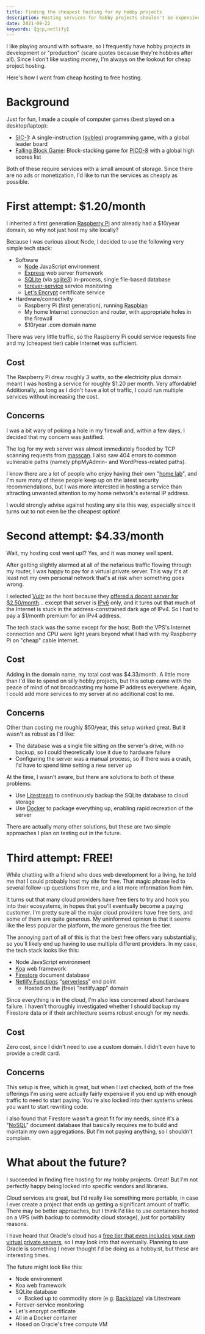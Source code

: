 ```yaml
---
title: Finding the cheapest hosting for my hobby projects
description: Hosting services for hobby projects shouldn't be expensive. Here's how I ended up with free hosting.
date: 2021-09-22
keywords: [gcp,netlify]
---
```


I like playing around with software, so I frequently have hobby projects in development or "production" (scare quotes because they're hobbies after all). Since I don't like wasting money, I'm always on the lookout for cheap project hosting.

Here's how I went from cheap hosting to free hosting.

# Background
Just for fun, I made a couple of computer games (best played on a desktop/laptop):

* [SIC-1](https://jaredkrinke.itch.io/sic-1): A single-instruction ([subleq](https://esolangs.org/wiki/Subleq)) programming game, with a global leader board
* [Falling Block Game](https://jaredkrinke.itch.io/fbgp8): Block-stacking game for [PICO-8](https://www.lexaloffle.com/pico-8.php) with a global high scores list

Both of these require services with a small amount of storage. Since there are no ads or monetization, I'd like to run the services as cheaply as possible.

# First attempt: $1.20/month
I inherited a first generation [Raspberry Pi](https://www.raspberrypi.org/) and already had a $10/year domain, so why not just host my site locally?

Because I was curious about Node, I decided to use the following very simple tech stack:

* Software
  * [Node](https://nodejs.org/en/) JavaScript environment
  * [Express](http://expressjs.com/) web server framework
  * [SQLite](https://sqlite.org/index.html) (via [sqlite3](https://www.npmjs.com/package/sqlite3)) in-process, single file-based database
  * [forever-service](https://github.com/zapty/forever-service) service monitoring
  * [Let's Encrypt](https://letsencrypt.org/) certificate service
* Hardware/connectivity
  * Raspberry Pi (first generation), running [Raspbian](https://www.raspbian.org/)
  * My home Internet connection and router, with appropriate holes in the firewall
  * $10/year .com domain name

There was very little traffic, so the Raspberry Pi could service requests fine and my (cheapest tier) cable Internet was sufficient.

## Cost
The Raspberry Pi drew roughly 3 watts, so the electricity plus domain meant I was hosting a service for roughly $1.20 per month. Very affordable! Additionally, as long as I didn't have a lot of traffic, I could run multiple services without increasing the cost.

## Concerns
I was a bit wary of poking a hole in my firewall and, within a few days, I decided that my concern was justified.

The log for my web server was almost immediately flooded by TCP scanning requests from [masscan](https://github.com/robertdavidgraham/masscan). I also saw 404 errors to common vulnerable paths (namely phpMyAdmin- and WordPress-related paths).

I know there are a lot of people who enjoy having their own "[home lab](https://haydenjames.io/home-lab-beginners-guide-hardware/)", and I'm sure many of these people keep up on the latest security recommendations, but I was more interested in hosting a service than attracting unwanted attention to my home network's external IP address.

I would strongly advise against hosting any site this way, especially since it turns out to not even be the cheapest option!

# Second attempt: $4.33/month
Wait, my hosting cost went up!? Yes, and it was money well spent.

After getting slightly alarmed at all of the nefarious traffic flowing through my router, I was happy to pay for a virtual private server. This way it's at least not my own personal network that's at risk when something goes wrong.

I selected [Vultr](https://www.vultr.com/) as the host because they [offered a decent server for $2.50/month](https://www.vultr.com/products/cloud-compute/#pricing)... except that server is [IPv6](https://en.wikipedia.org/wiki/IPv6) only, and it turns out that much of the Internet is stuck in the address-constrained dark age of IPv4. So I had to pay a $1/month premium for an IPv4 address.

The tech stack was the same except for the host. Both the VPS's Internet connection and CPU were light years beyond what I had with my Raspberry Pi on "cheap" cable Internet.

## Cost
Adding in the domain name, my total cost was $4.33/month. A little more than I'd like to spend on silly hobby projects, but this setup came with the peace of mind of not broadcasting my home IP address everywhere. Again, I could add more services to my server at no additional cost to me.

## Concerns
Other than costing me roughly $50/year, this setup worked great. But it wasn't as robust as I'd like:

* The database was a single file sitting on the server's drive, with no backup, so I could theoretically lose it due to hardware failure
* Configuring the server was a manual process, so if there was a crash, I'd have to spend time setting a new server up

At the time, I wasn't aware, but there are solutions to both of these problems:

* Use [Litestream](https://litestream.io/) to continuously backup the SQLite database to cloud storage
* Use [Docker](https://www.docker.com/) to package everything up, enabling rapid recreation of the server
  
There are actually many other solutions, but these are two simple approaches I plan on testing out in the future.

# Third attempt: FREE!
While chatting with a friend who does web development for a living, he told me that I could probably host my site for free. That magic phrase led to several follow-up questions from me, and a lot more information from him.

It turns out that many cloud providers have free tiers to try and hook you into their ecosystems, in hopes that you'll eventually become a paying customer. I'm pretty sure all the major cloud providers have free tiers, and some of them are quite generous. My uninformed opinion is that it seems like the less popular the platform, the more generous the free tier.

The annoying part of all of this is that the best free offers vary substantially, so you'll likely end up having to use multiple different providers. In my case, the tech stack looks like this:

* Node JavaScript environment
* [Koa](https://koajs.com/) web framework
* [Firestore](https://cloud.google.com/firestore/) document database
* [Netlify Functions](https://www.netlify.com/products/functions/) "[serverless](https://en.wikipedia.org/wiki/Serverless_computing)" end point
  * Hosted on the (free) "netlify.app" domain

Since everything is in the cloud, I'm also less concerned about hardware failure. I haven't thoroughly investigated whether I should backup my Firestore data or if their architecture seems robust enough for my needs.

## Cost
Zero cost, since I didn't need to use a custom domain. I didn't even have to provide a credit card.

## Concerns
This setup is free, which is great, but when I last checked, both of the free offerings I'm using were actually fairly expensive if you end up with enough traffic to need to start paying. You're also locked into their systems unless you want to start rewriting code.

I also found that Firestore wasn't a great fit for my needs, since it's a "[NoSQL](https://en.wikipedia.org/wiki/NoSQL)" document database that basically requires me to build and maintain my own aggregations. But I'm not paying anything, so I shouldn't complain.

# What about the future?
I succeeded in finding free hosting for my hobby projects. Great! But I'm not perfectly happy being locked into specific vendors and libraries.

Cloud services are great, but I'd really like something more portable, in case I ever create a project that ends up getting a significant amount of traffic. There may be better approaches, but I think I'd like to use containers hosted on a VPS (with backup to commodity cloud storage), just for portability reasons.

I have heard that Oracle's cloud has a [free tier that even includes your own virtual private servers](https://www.oracle.com/cloud/free/#always-free), so I may look into that eventually. Planning to use Oracle is something I never thought I'd be doing as a hobbyist, but these are interesting times.

The future might look like this:

* Node environment
* Koa web framework
* SQLite database
  * Backed up to commodity store (e.g. [Backblaze](https://www.backblaze.com/)) via Litestream
* Forever-service monitoring
* Let's encrypt certificate
* All in a Docker container
* Hosed on Oracle's free compute VM